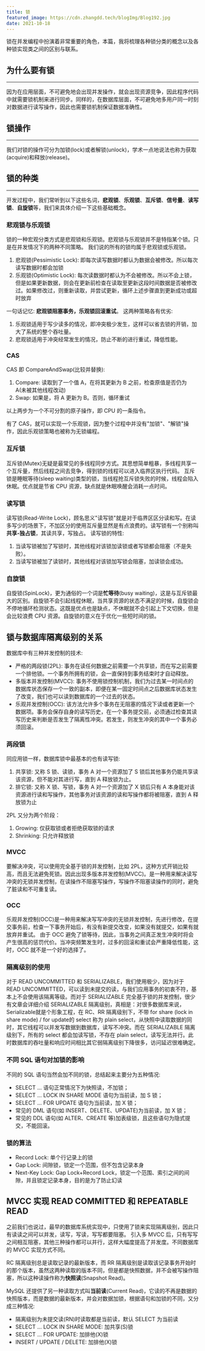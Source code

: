 ```yaml
---
title: 锁
featured_image: https://cdn.zhangdd.tech/blogImg/Blog192.jpg
date: 2021-10-18
---
```


锁在并发编程中扮演着非常重要的角色，本篇，我将梳理各种锁分类的概念以及各种锁实现类之间的区别与联系。

## 为什么要有锁
***  
因为在应用层面，不可避免地会出现并发操作，就会出现资源竞争，因此程序代码中就需要锁机制来进行同步。同样的，在数据库层面，不可避免地多用户同一时刻对数据进行读写操作，因此也需要锁机制保证数据准确性。

## 锁操作
***  
我们对锁的操作可分为加锁(lock)或者解锁(unlock)，学术一点地说法也称为获取(acquire)和释放(release)。

## 锁的种类
***  
开发过程中，我们常听到以下这些名词，**悲观锁**、**乐观锁**、**互斥锁**、**信号量**、**读写锁**、**自旋锁**等，我们来具体介绍一下这些基础概念。

### 悲观锁与乐观锁
锁的一种宏观分类方式是悲观锁和乐观锁。悲观锁与乐观锁并不是特指某个锁。只是在并发情况下的两种不同策略。
我们说的所有的锁均属于悲观锁或乐观锁。

1. 悲观锁(Pessimistic Lock): 即每次读写数据时都认为数据会被修改。所以每次读写数据时都会加锁
2. 乐观锁(Optimistic Lock): 每次读数据时都认为不会被修改。所以不会上锁，但是如果更新数据，则会在更新前检查在读取至更新这段时间数据是否被修改过。如果修改过，则重新读取，并尝试更新，循环上述步骤直到更新成功或超时放弃

一句话记忆: **悲观锁阻塞事务，乐观锁回滚重试**。
这两种策略各有优劣: 
1. 乐观锁适用于写少读多的情况，即冲突极少发生，这样可以省去锁的开销，加大了系统的整个吞吐量。
2. 悲观锁适用于冲突经常发生的情况，防止不断的进行重试，降低性能。

### CAS
CAS 即 CompareAndSwap(比较并替换): 
1. Compare: 读取到了一个值 A，在将其更新为 B 之前，检查原值是否仍为 A(未被其他线程改动)
2. Swap: 如果是，将 A 更新为 B。否则，循环重试

以上两步为一个不可分割的原子操作，即 CPU 的一条指令。

有了 CAS，就可以实现一个乐观锁，因为整个过程中并没有"加锁"、"解锁"操作，因此乐观锁策略也被称为无锁编程。

### 互斥锁
互斥锁(Mutex)无疑是最常见的多线程同步方式。其思想简单粗暴，多线程共享一个互斥量，然后线程之间去竞争，得到锁的线程可以进入临界区执行代码。
互斥锁是睡眠等待(sleep waiting)类型的锁，当线程抢互斥锁失败的时候，线程会陷入休眠。优点就是节省 CPU 资源，缺点就是休眠唤醒会消耗一点时间。

### 读写锁
读写锁(Read-Write Lock)，顾名思义"读写锁"就是对于临界区区分读和写。在读多写少的场景下，不加区分的使用互斥量显然是有点浪费的。读写锁有一个别称叫**共享-独占锁**，其读共享，写独占。
读写锁的特性: 
1. 当读写锁被加了写锁时，其他线程对该锁加读锁或者写锁都会阻塞（不是失败）。
2. 当读写锁被加了读锁时，其他线程对该锁加写锁会阻塞，加读锁会成功。

### 自旋锁
自旋锁(SpinLock)，更为通俗的一个词是**忙等待**(busy waiting)，这是与互斥锁最大的区别。自旋锁不会引起线程休眠，当共享资源的状态不满足的时候，自旋锁会不停地循环检测状态。这既是优点也是缺点，不休眠就不会引起上下文切换，但是会比较浪费 CPU 资源。自旋锁的意义在于优化一些短时间的锁。

## 锁与数据库隔离级别的关系
数据库中有三种并发控制的技术: 
- 严格的两段锁(2PL): 事务在读任何数据之前需要一个共享锁，而在写之前需要一个排他锁。一个事务所拥有的锁，会一直保持到事务结束时才自动释放。
- 多版本并发控制(MVCC): 事务不使用锁控制机制，我们为过去某一时间点的数据库状态保存一个一致的副本，即便在某一固定时间点之后数据库状态发生了改变，我们也可以读到数据库的一个过去的状态。
- 乐观并发控制(OCC): 该方法允许多个事务在无阻塞的情况下读或者更新一个数据项。事务会保存自身的读写历史，在一个事务提交前，必须通过检查其读写历史来判断是否发生了隔离性冲突。若发生，则发生冲突的其中一个事务必须回滚。

### 两段锁
同应用锁一样，数据库锁中最基本的也有读写锁: 
1. 共享锁: 又称 S 锁、读锁，事务 A 对一个资源加了 S 锁后其他事务仍能共享读该资源，但不能对其进行写，直到 A 释放锁为止。
2. 排它锁: 又称 X 锁、写锁，事务 A 对一个资源加了 X 锁后只有 A 本身能对该资源进行读和写操作，其他事务对该资源的读和写操作都将被阻塞，直到 A 释放锁为止

2PL 又分为两个阶段：
1. Growing: 仅获取锁或者拒绝获取锁的请求
2. Shrinking: 只允许释放锁

### MVCC
要解决冲突，可以使用完全基于锁的并发控制，比如 2PL，这种方式开销比较高，而且无法避免死锁。因此出现多版本并发控制(MVCC)。是一种用来解决读写冲突的无锁并发控制，在读操作不阻塞写操作，写操作不阻塞读操作的同时，避免了脏读和不可重复读。

### OCC
乐观并发控制(OCC)是一种用来解决写写冲突的无锁并发控制，先进行修改，在提交事务前，检查一下事务开始后，有没有新提交改变，如果没有就提交，如果有就放弃并重试。
由于 OCC 避免了锁等待，因此，当事务之间真正发生冲突时将会产生很高的惩罚代价。当冲突频繁发生时，过多的回滚和重试会严重降低性能，这时，OCC 就不是一个好的选择了。

### 隔离级别的使用
对于 READ UNCOMMITTED 和 SERIALIZABLE，我们使用极少，因为对于 READ UNCOMMITTED，可以读到未提交的读，与我们应用事务的初衷不符，基本上不会使用该隔离等级。而对于 SERIALIZABLE 完全基于锁的并发控制，很少有文章会详细介绍 SERIALIZABLE 隔离级别，真相是：对很多数据库来说，Serializable就是个形象工程，在 RC、RR 隔离级别下，不带 for share (lock in share mode) / for update的 select 称为 plain select，从快照中读取数据的同时，其它线程可以并发写数据到数据库，读写不冲突。而在 SERIALIZABLE 隔离级别下，所有的 select 都会加读写锁，不存在 plain select，读写无法并行。此时数据库的吞吐量和响应时间相比其它弱隔离级别下降很多，访问延迟很难确定。

### 不同 SQL 语句对加锁的影响
不同的 SQL 语句当然会加不同的锁，总结起来主要分为五种情况: 
- SELECT ... 语句正常情况下为快照读，不加锁；
- SELECT ... LOCK IN SHARE MODE 语句为当前读，加 S 锁；
- SELECT ... FOR UPDATE 语句为当前读，加 X 锁；
- 常见的 DML 语句(如 INSERT、DELETE、UPDATE)为当前读，加 X 锁；
- 常见的 DDL 语句(如 ALTER、CREATE 等)加表级锁，且这些语句为隐式提交，不能回滚。

### 锁的算法
- Record Lock: 单个行记录上的锁
- Gap Lock: 间隙锁，锁定一个范围，但不包含记录本身
- Next-Key Lock: Gap Lock+Record Lock，锁定一个范围、索引之间的间隙，并且锁定记录本身，目的是为了防止幻读

## MVCC 实现 READ COMMITTED 和 REPEATABLE READ
之前我们也说过，最早的数据库系统实现中，只使用了锁来实现隔离级别，因此只有读读之间可以并发，读写，写读，写写都要阻塞。
引入多 MVCC 后，只有写写之间相互阻塞，其他三种操作都可以并行，这样大幅度提高了并发度。不同数据库的 MVCC 实现方式不同。

RC 隔离级别总是读取记录的最新版本，而 RR 隔离级别是读取该记录事务开始时的那个版本，虽然这两种读取的版本不同，但是都是快照数据，并不会被写操作阻塞，所以这种读操作称为**快照读**(Snapshot Read)。

MySQL 还提供了另一种读取方式叫**当前读**(Current Read)，它读的不再是数据的快照版本，而是数据的最新版本，并会对数据加锁，根据语句和加锁的不同，又分成三种情况: 
- 隔离级别为未提交读(RN)时读取都是当前读，默认 SELECT 为当前读
- SELECT ... LOCK IN SHARE MODE: 加共享(S)锁
- SELECT ... FOR UPDATE: 加排他(X)锁
- INSERT / UPDATE / DELETE: 加排他(X)锁